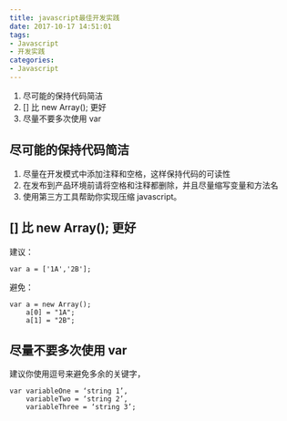 ```yaml
---
title: javascript最佳开发实践
date: 2017-10-17 14:51:01
tags:
- Javascript
- 开发实践
categories: 
- Javascript
---
```


1. 尽可能的保持代码简洁
2. [] 比 new Array(); 更好
3. 尽量不要多次使用 var


<!-- more -->



## 尽可能的保持代码简洁 ##
1. 尽量在开发模式中添加注释和空格，这样保持代码的可读性
2. 在发布到产品环境前请将空格和注释都删除，并且尽量缩写变量和方法名
3. 使用第三方工具帮助你实现压缩 javascript。

## [] 比 new Array(); 更好 ##
建议：
```
var a = ['1A','2B'];
```
避免：
```
var a = new Array();
    a[0] = "1A";
    a[1] = "2B";
```

## 尽量不要多次使用 var ##
建议你使用逗号来避免多余的关键字，
```
var variableOne = ‘string 1’, 
    variableTwo = ‘string 2’, 
    variableThree = ‘string 3’;
```


